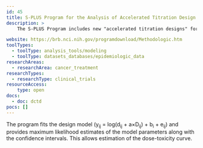 ```yaml
---
id: 45
title: S-PLUS Program for the Analysis of Accelerated Titration Design
description: >
    The S-PLUS Program includes new "accelerated titration designs" for phase I clinical trials, along with a dose–toxicity model which can be used to evaluate the toxicity data. The dose–toxicity model can be used by investigators conducting phase I studies to assign the phase II starting dose.

website: https://brb.nci.nih.gov/programdownload/Methodologic.htm
toolTypes:
  - toolType: analysis_tools/modeling
  - toolType: datasets_databases/epidemiologic_data
researchAreas:
  - researchArea: cancer_treatment
researchTypes:
  - researchType: clinical_trials
resourceAccess:
    type: open
docs:
  - doc: dctd
pocs: []
---
```

The program fits the design model (y<sub>ij</sub> = log(d<sub>ij</sub> + a×D<sub>ij</sub>) + b<sub>i</sub> + e<sub>ij</sub>) and provides maximum likelihood estimates of the model parameters along with the confidence intervals. This allows estimation of the dose-toxicity curve.